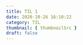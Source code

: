 ```yaml
---
title: TIL 1
date: 2020-10-26 16:10:22
category: TIL
thumbnail: { thumbnailSrc }
draft: false
---
```


